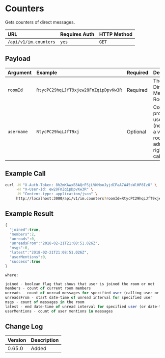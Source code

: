 # Counters

Gets counters of direct messages.

| URL | Requires Auth | HTTP Method |
| :--- | :--- | :--- |
| `/api/v1/im.counters` | `yes` | `GET` |

## Payload

| Argument | Example | Required | Description |
| :--- | :--- | :--- | :--- |
| `roomId` | `RtycPC29hqLJfT9xjew28FnZqipDpvKw3R` | Required | The id of Direct Messages' Room |
| `username` | `RtycPC29hqLJfT9xj` | Optional | Counters for provided username \(need to have a view-room-administration right for calling user\) |

## Example Call

```bash
curl -H "X-Auth-Token: 8h2mKAwxB3AQrFSjLVKMooJyjdCFaA7W45sWlHP8IzO" \
     -H "X-User-Id: ew28FnZqipDpvKw3R" \
     -H "Content-type: application/json" \
     http://localhost:3000/api/v1/im.counters?roomId=RtycPC29hqLJfT9xjew28FnZqipDpvKw3R
```

## Example Result

```javascript
{
  "joined":true,
  "members":2,
  "unreads":0,
  "unreadsFrom":"2018-02-21T21:08:51.026Z",
  "msgs":0,
  "latest":"2018-02-21T21:08:51.026Z",
  "userMentions":0,
  "success":true
}

where:

joined - boolean flag that shows that user is joined the room or not
members - count of current room members
unreads - count of unread messages for specified user (calling user or provided userId)
unreadsFrom - start date-time of unread interval for specified user
msgs - count of messages in the room
latest - end date-time of unread interval for specified user (or date-time of last posted message)
userMentions - count of user mentions in messages
```

## Change Log

| Version | Description |
| :--- | :--- |
| 0.65.0 | Added |

